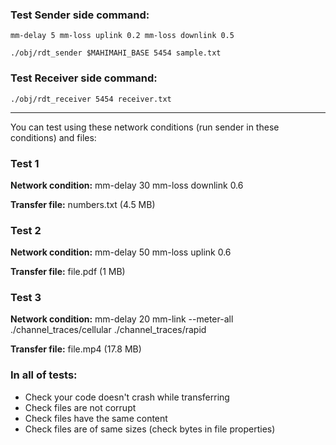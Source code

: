 ### Test Sender side command:
`mm-delay 5 mm-loss uplink 0.2 mm-loss downlink 0.5`

`./obj/rdt_sender $MAHIMAHI_BASE 5454 sample.txt`

### Test Receiver side command:
`./obj/rdt_receiver 5454 receiver.txt`

<hr />

You can test using these network conditions (run sender in these conditions) and files:

### Test 1
**Network condition:** mm-delay 30 mm-loss downlink 0.6

**Transfer file:** numbers.txt (4.5 MB)

### Test 2
**Network condition:** mm-delay 50 mm-loss uplink 0.6

**Transfer file:** file.pdf (1 MB)

### Test 3
**Network condition:** mm-delay 20 mm-link --meter-all ./channel_traces/cellular ./channel_traces/rapid

**Transfer file:** file.mp4 (17.8 MB)

### In all of tests:
- Check your code doesn't crash while transferring
- Check files are not corrupt
- Check files have the same content
- Check files are of same sizes (check bytes in file properties)
